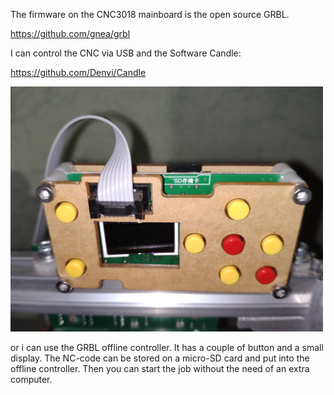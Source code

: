 The firmware on the CNC3018 mainboard is the open source GRBL.

https://github.com/gnea/grbl

I can control the CNC via USB and the Software Candle:

https://github.com/Denvi/Candle

<img src="Images/IMG_20190925_144428.jpg" width="500">

or i can use the GRBL offline controller. It has a couple of button and a small display.
The NC-code can be stored on a micro-SD card and put into the offline controller.
Then you can start the job without the need of an extra computer.
